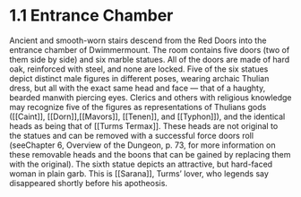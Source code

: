 # 1.1 Entrance Chamber
Ancient and smooth-worn stairs descend from the Red Doors into the entrance chamber of Dwimmermount. The room contains five doors (two of them side by side) and six marble statues. All of the doors are made of hard oak, reinforced with steel, and none are locked. Five of the six statues depict distinct male figures in different poses, wearing archaic Thulian dress, but all with the exact same head and face — that of a haughty, bearded manwith piercing eyes. Clerics and others with religious knowledge may recognize five of the figures as representations of Thulians gods ([[Caint]], [[Dorn]],[[Mavors]], [[Tenen]], and [[Typhon]]), and the identical heads as being that of [[Turms Termax]]. These heads are not original to the statues and can be removed with a successful force doors roll (seeChapter 6, Overview of the Dungeon, p. 73, for more information on these removable heads and the boons that can be gained by replacing them with the original). The sixth statue depicts an attractive, but hard-faced woman in plain garb. This is [[Sarana]], Turms’ lover, who legends say disappeared shortly before his apotheosis.

